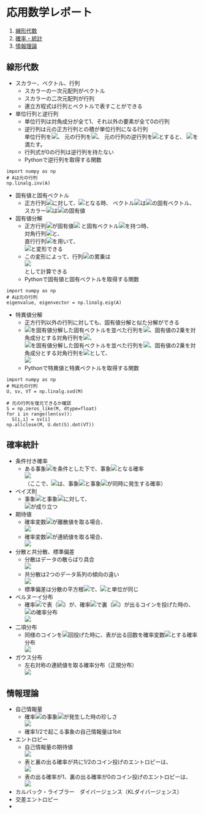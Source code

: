 # 応用数学レポート
1. [線形代数](#線形代数)
2. [確率・統計](#確率統計)
3. [情報理論](#情報理論)

## 線形代数
- スカラー、ベクトル、行列
  - スカラーの一次元配列がベクトル
  - スカラーの二次元配列が行列
  - 連立方程式は行列とベクトルで表すことができる
- 単位行列と逆行列
  - 単位行列は対角成分が全て1、それ以外の要素が全て0の行列
  - 逆行列は元の正方行列との積が単位行列になる行列<br/>
単位行列を<img src="https://latex.codecogs.com/gif.latex?I" />、
元の行列を<img src="https://latex.codecogs.com/gif.latex?A" />、
元の行列の逆行列を<img src="https://latex.codecogs.com/gif.latex?A^{-1}" />とすると、
<img src="https://latex.codecogs.com/gif.latex?AA^{-1}=A^{-1}A=I" />を満たす。
  - 行列式が0の行列は逆行列を持たない
  - Pythonで逆行列を取得する関数
```
import numpy as np
# Aは元の行列
np.linalg.inv(A)
```
- 固有値と固有ベクトル
  - 正方行列<img src="https://latex.codecogs.com/gif.latex?A" />に対して、<img src="https://latex.codecogs.com/gif.latex?Av={\lambda}v" />となる時、
ベクトル<img src="https://latex.codecogs.com/gif.latex?v" />は<img src="https://latex.codecogs.com/gif.latex?A" />の固有ベクトル、
スカラー<img src="https://latex.codecogs.com/gif.latex?\lambda" />は<img src="https://latex.codecogs.com/gif.latex?A" />の固有値
- 固有値分解
  - 正方行列<img src="https://latex.codecogs.com/gif.latex?A" />が固有値<img src="https://latex.codecogs.com/gif.latex?\lambda_1,\lambda_2,\lambda_3,\cdots" />
と固有ベクトル<img src="https://latex.codecogs.com/gif.latex?v_1,v_2,v_3,\cdots" />を持つ時、<br/>
対角行列<img src="https://latex.codecogs.com/gif.latex?\Lambda=\left(\begin{matrix}\lambda_1&&&\\&\lambda_2&&\\&&\lambda_3&\\&&&\ddots\end{matrix}\right)" />と、<br/>
直行行列<img src="https://latex.codecogs.com/gif.latex?V=(v_1\:v_2\:v_3\:\cdots)" />を用いて、<br/>
<img src="https://latex.codecogs.com/gif.latex?A=V\Lambda&space;V^{-1}" />と変形できる
  - この変形によって、行列<img src="https://latex.codecogs.com/gif.latex?A" />の累乗は<br/>
<img src="https://latex.codecogs.com/gif.latex?A^n=V\left(\begin{matrix}\lambda_1^n&&&\\&\lambda_2^n&&\\&&\lambda_3^n&\\&&&\ddots\end{matrix}\right)V^{-1}" /><br/>
として計算できる
  - Pythonで固有値と固有ベクトルを取得する関数
```
import numpy as np
# Aは元の行列
eigenvalue, eigenvector = np.linalg.eig(A)
```
- 特異値分解
  - 正方行列以外の行列に対しても、固有値分解と似た分解ができる
  - <img src="https://latex.codecogs.com/gif.latex?MM^T" />を固有値分解した固有ベクトルを並べた行列を<img src="https://latex.codecogs.com/gif.latex?U" />、固有値の2乗を対角成分とする対角行列を<img src="https://latex.codecogs.com/gif.latex?SS^T" />、<br>
<img src="https://latex.codecogs.com/gif.latex?M^TM" />を固有値分解した固有ベクトルを並べた行列を<img src="https://latex.codecogs.com/gif.latex?V" />、固有値の2乗を対角成分とする対角行列を<img src="https://latex.codecogs.com/gif.latex?S^TS" />として、<br><img src="https://latex.codecogs.com/gif.latex?M=USV^{-1}" />
  - Pythonで特異値と特異ベクトルを取得する関数
```
import numpy as np
# Mは元の行列
U, sv, VT = np.linalg.svd(M)

# 元の行列を復元できるか確認
S = np.zeros_like(M, dtype=float)
for i in range(len(sv)):
  S[i,i] = sv[i]
np.allclose(M, U.dot(S).dot(VT))
```

## 確率統計
- 条件付き確率
  - ある事象<img src="https://latex.codecogs.com/gif.latex?X=x" />を条件とした下で、事象<img src="https://latex.codecogs.com/gif.latex?Y=y" />となる確率<br/>
<img src="https://latex.codecogs.com/gif.latex?P(Y=y\,|\,X=x)=\frac{P(Y=y,\,X=x)}{P(X=x)}" /><br/>
（ここで、<img src="https://latex.codecogs.com/gif.latex?P(Y=y,\,X=x)" />は、事象<img src="https://latex.codecogs.com/gif.latex?X=x" />と事象<img src="https://latex.codecogs.com/gif.latex?Y=y" />が同時に発生する確率）
- ベイズ則
  - 事象<img src="https://latex.codecogs.com/gif.latex?X=x" />と事象<img src="https://latex.codecogs.com/gif.latex?Y=y" />に対して、<br/>
<img src="https://latex.codecogs.com/gif.latex?P(X=x\,|\,Y=y)P(Y=y)=P(Y=y\,|\,X=x)P(X=x)" />が成り立つ
- 期待値
  - 確率変数<img src="https://latex.codecogs.com/gif.latex?X" />が離散値を取る場合、<br/><img src="https://latex.codecogs.com/gif.latex?E[f(X)]=\sum_{k=1}^nf(X=x_k)P(X=x_k)" />
  - 確率変数<img src="https://latex.codecogs.com/gif.latex?X" />が連続値を取る場合、<br/><img src="https://latex.codecogs.com/gif.latex?E[f(X)]=\int&space;f(X=x)P(X=x)dx" />
- 分散と共分散、標準偏差
  - 分散はデータの散らばり具合<br/><img src="https://latex.codecogs.com/gif.latex?\text{Var}\left(f(X)\right)=E\left[\left(f(X)-E[f(X)]\right)^2\right]=E\left[f(X)^2\right]-E[f(X)]^2" />
  - 共分散は2つのデータ系列の傾向の違い<br/><img src=
"https://render.githubusercontent.com/render/math?math=%5Clarge+%5Cdisplaystyle+%5Cbegin%7Balign%2A%7D%0A%5Ctext%7BCov%7D+%5Cleft%28+f%28X%29%2C+%5C%2C+g%28Y%29+%5Cright%29+%26%3D+E+%5Cleft%5B+%5Cleft%28+f%28X%29+-+E%5Bf%28X%29%5D+%5Cright%29+%5Cleft%28+g%28Y%29+-+E%5Bg%28Y%29%5D+%5Cright%29+%5Cright%5D+%5C%5C%0A%26%3D+E+%5Cleft%5B+f%28X%29+g%28Y%29+%5Cright%5D+-+E%5Bf%28X%29%5DE%5Bg%28Y%29%5D%0A%5Cend%7Balign%2A%7D%0A" />
  - 標準偏差は分散の平方根<img src="https://latex.codecogs.com/gif.latex?\sigma(f(X))=\sqrt{\text{Var}(f(X))}" />で、<img src="https://latex.codecogs.com/gif.latex?f(X)" />と単位が同じ
- ベルヌーイ分布
  - 確率<img src="https://latex.codecogs.com/gif.latex?\mu" />で表（<img src="https://latex.codecogs.com/gif.latex?X=1" />）が、確率<img src="https://latex.codecogs.com/gif.latex?1-\mu" />で裏（<img src="https://latex.codecogs.com/gif.latex?X=0" />）が出るコインを投げた時の、<img src="https://latex.codecogs.com/gif.latex?X" />の確率分布<br/><img src="https://latex.codecogs.com/gif.latex?P(X=x|\mu)=\mu^x(1-\mu)^{1-x}" />
- 二項分布
  - 同様のコインを<img src="https://latex.codecogs.com/gif.latex?n" />回投げた時に、表が出る回数を確率変数<img src="https://latex.codecogs.com/gif.latex?X" />とする確率分布<br/><img src="https://latex.codecogs.com/gif.latex?P(X=x|\mu,\,n)=\frac{n!}{x!(n-x)!}\mu^x(1-\mu)^{n-x}" />
- ガウス分布
  - 左右対称の連続値を取る確率分布（正規分布）<br/><img src="https://latex.codecogs.com/gif.latex?p(x;\mu,\sigma^2)=\sqrt{\frac{1}{2\pi\sigma^2}}\exp\left(-\frac{1}{2\sigma^2}(x-\mu)^2\right)" />

## 情報理論
- 自己情報量
  - 確率<img src="https://latex.codecogs.com/gif.latex?P(x)" />の事象<img src="https://latex.codecogs.com/gif.latex?x" />が発生した時の珍しさ<br/><img src="https://latex.codecogs.com/gif.latex?I(x)=-\log_2P(x)" />
  - 確率1/2で起こる事象の自己情報量は1bit
- エントロピー
  - 自己情報量の期待値<br/><img src="https://latex.codecogs.com/gif.latex?H(x)=E[I(x)]=-\sum\left(P(x)\log_2P(x)\right)" />
  - 表と裏の出る確率が共に1/2のコイン投げのエントロピーは、<br/><img src="https://latex.codecogs.com/gif.latex?H(x)=-\left(\frac{1}{2}\log_2\frac{1}{2}+\frac{1}{2}\log_2\frac{1}{2}\right)=1" />
  - 表の出る確率が1、裏の出る確率が0のコイン投げのエントロピーは、<br/><img src="https://latex.codecogs.com/gif.latex?H(x)=-\left(1\log_21+\lim_{x\to+0}x\log_2x\right)=-\left(0+\lim_{x\to+0}\frac{-x}{\log2}\right)=0" />
- カルバック・ライブラー　ダイバージェンス（KLダイバージェンス）
- 交差エントロピー
- 
